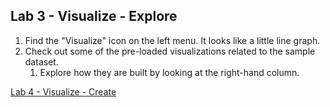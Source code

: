 ## Lab 3 - Visualize - Explore

1. Find the "Visualize" icon on the left menu. It looks like a little line graph.
1. Check out some of the pre-loaded visualizations related to the sample dataset.
    1. Explore how they are built by looking at the right-hand column.
    
[Lab 4 - Visualize - Create](https://github.com/p360-workshop/DevDays-2020/blob/master/Elasticsearch/labs/04-lab)